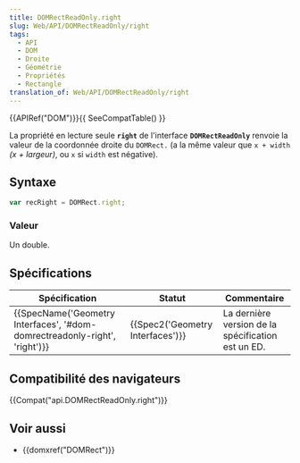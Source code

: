 ```yaml
---
title: DOMRectReadOnly.right
slug: Web/API/DOMRectReadOnly/right
tags:
  - API
  - DOM
  - Droite
  - Géométrie
  - Propriétés
  - Rectangle
translation_of: Web/API/DOMRectReadOnly/right
---
```

{{APIRef("DOM")}}{{ SeeCompatTable() }}

La propriété en lecture seule **`right`** de l'interface **`DOMRectReadOnly`** renvoie la valeur de la coordonnée droite du `DOMRect.` (a la même valeur que `x + width` _(x + largeur)_, ou `x` si `width` est négative).

## Syntaxe

```js
var recRight = DOMRect.right;
```

### Valeur

Un double.

## Spécifications

| Spécification                                                                                        | Statut                                       | Commentaire                                        |
| ---------------------------------------------------------------------------------------------------- | -------------------------------------------- | -------------------------------------------------- |
| {{SpecName('Geometry Interfaces', '#dom-domrectreadonly-right', 'right')}} | {{Spec2('Geometry Interfaces')}} | La dernière version de la spécification est un ED. |

## Compatibilité des navigateurs

{{Compat("api.DOMRectReadOnly.right")}}

## Voir aussi

- {{domxref("DOMRect")}}

